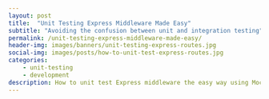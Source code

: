```yaml
---
layout: post
title:  "Unit Testing Express Middleware Made Easy"
subtitle: "Avoiding the confusion between unit and integration testing"
permalink: /unit-testing-express-middleware-made-easy/
header-img: images/banners/unit-testing-express-routes.jpg
social-img: images/posts/how-to-unit-test-express-routes.jpg
categories:
    - unit-testing
    - development
description: How to unit test Express middleware the easy way using Mocha and Chai.
---
```

